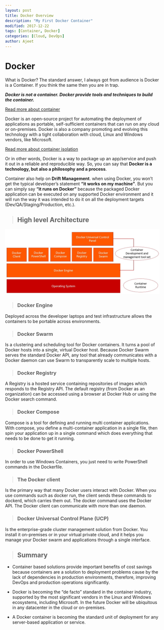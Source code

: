 ```yaml
---
layout: post
title: Docker Overview
description: "My First Docker Container"
modified: 2017-12-22
tags: [Container, Docker]
categories: [Cloud, DevOps]
author: Ajeet
---
```

# Docker

What is Docker? The standard answer, I always got from audience is Docker is  a Container. If you think the same then you are in trap. 

***Docker is not a container. Docker provide tools and techniques to build the container.***

[Read more about container](http://www.azure365.co.in/azure/devops/Container)


Docker is an open-source project for automating the deployment of applications as portable, self-sufficient containers that can run on any cloud or on-premises. Docker is also a company promoting and evolving this technology with a tight collaboration with cloud, Linux and Windows vendors, like Microsoft.

[Read more about container isolation](http://www.azure365.co.in/azure/devops/Container#container-isolation)

Or in other words, Docker is a way to package up an app/service and push it out in a reliable and reproducible way. So, you can say that **Docker is a technology, but also a philosophy and a process**.

Container also help on **Drift Management**. when using Docker, you won’t get the typical developer’s statement **“it works on my machine”**. But you can simply say **“it runs on Docker”** because the packaged Docker application can be executed on any supported Docker environment and it will run the way it was intended to do it on all the deployment targets (Dev/QA/Staging/Production, etc.).

> ## High level Architecture

![](/images/posts/container/hla.JPG) 


> ### Docker Engine
 Deployed across the developer laptops and test infrastructure allows the containers to be portable across environments.

> ### Docker Swarm

Is a clustering and scheduling tool for Docker containers. It turns a pool of Docker hosts into a single, virtual Docker host. Because Docker Swarm serves the standard Docker API, any tool that already communicates with a Docker daemon can use Swarm to transparently scale to multiple hosts.

> ### Docker Registry

A Registry is a hosted service containing repositories of images which responds to the Registry API. The default registry (from Docker as an organization) can be accessed using a browser at Docker Hub or using the Docker search command.

> ### Docker Compose

Compose is a tool for defining and running multi container applications. With compose, you define a multi-container application in a single file, then spin your application up in a single command which does everything that needs to be done to get it running.

> ### Docker PowerShell
In order to use Windows Containers, you just need to write PowerShell commands in the Dockerfile.

> ### The Docker client

Is the primary way that many Docker users interact with Docker. When you use commands such as docker run, the client sends these commands to dockerd, which carries them out. The docker command uses the Docker API. The Docker client can communicate with more than one daemon.

> ### Docker Universal Control Plane (UCP)

Is the enterprise-grade cluster management solution from Docker. You install it on-premises or in your virtual private cloud, and it helps you manage your Docker swarm and applications through a single interface.


> ## Summary

*   Container based solutions provide important benefits of cost savings because containers are a solution to deployment problems cause by the lack of dependencies in production environments, therefore, improving DevOps and production operations significantly.

*   Docker is becoming the “de facto” standard in the container industry, supported by the most significant vendors in the Linux and Windows ecosystems, including Microsoft. In the future Docker will be ubiquitous in any datacenter in the cloud or on-premises.

*   A Docker container is becoming the standard unit of deployment for any server-based application or service.

